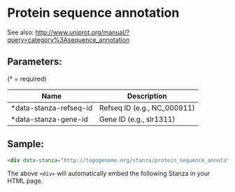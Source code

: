 Protein sequence annotation
===========================

See also: http://www.uniprot.org/manual/?query=category%3Asequence_annotation

## Parameters:

(* = required)

| Name                   | Description                 |
|------------------------|-----------------------------|
| *data-stanza-refseq-id | Refseq ID (e.g., NC_000911) |
| *data-stanza-gene-id   | Gene ID (e.g., slr1311)     |

## Sample:

```html
<div data-stanza="http://togogenome.org/stanza/protein_sequence_annotation" data-stanza-refseq-id="NC_000911" data-stanza-gene-id="slr1311"></div>
```

The above `<div>` will automatically embed the following Stanza in your HTML page.

<div data-stanza="/stanza/protein_sequence_annotation" data-stanza-refseq-id="NC_000911" data-stanza-gene-id="slr1311"></div>
